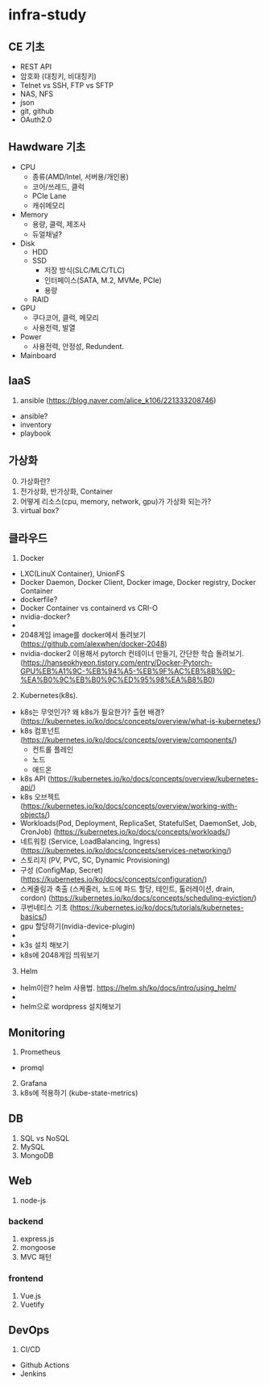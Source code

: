 # infra-study

## CE 기초
- REST API
- 암호화 (대칭키, 비대칭키) 
- Telnet vs SSH, FTP vs SFTP
- NAS, NFS
- json
- git, github
- OAuth2.0

## Hawdware 기초
- CPU
  - 종류(AMD/Intel, 서버용/개인용)
  - 코어/쓰레드, 클럭
  - PCIe Lane
  - 캐쉬메모리
- Memory
  - 용량, 클럭, 제조사
  - 듀얼채널?
- Disk
  - HDD
  - SSD
    - 저장 방식(SLC/MLC/TLC)
    - 인터페이스(SATA, M.2, MVMe, PCIe)
    - 용량
  - RAID
- GPU
  - 쿠다코어, 클럭, 메모리
  - 사용전력, 발열 
- Power
  - 사용전력, 안정성, Redundent.
- Mainboard

## IaaS
1. ansible (https://blog.naver.com/alice_k106/221333208746)
  - ansible?
  - inventory
  - playbook

## 가상화
0. 가상화란?
1. 전가상화, 반가상화, Container
2. 어떻게 리소스(cpu, memory, network, gpu)가 가상화 되는가?
3. virtual box?

## 클라우드
1. Docker
  - LXC(LinuX Container), UnionFS
  - Docker Daemon, Docker Client, Docker image, Docker registry, Docker Container
  - dockerfile?
  - Docker Container vs containerd vs CRI-O
  - nvidia-docker?
  -
  - 2048게임 image를 docker에서 돌려보기 (https://github.com/alexwhen/docker-2048)
  - nvidia-docker2 이용해서 pytorch 컨테이너 만들기, 간단한 학습 돌려보기. (https://hanseokhyeon.tistory.com/entry/Docker-Pytorch-GPU%EB%A1%9C-%EB%94%A5-%EB%9F%AC%EB%8B%9D-%EA%B0%9C%EB%B0%9C%ED%95%98%EA%B8%B0)
2.  Kubernetes(k8s).
  - k8s는 무엇인가? 왜 k8s가 필요한가? 출현 배경? (https://kubernetes.io/ko/docs/concepts/overview/what-is-kubernetes/)
  - k8s 컴포넌트 (https://kubernetes.io/ko/docs/concepts/overview/components/)
    - 컨트롤 플레인
    - 노드
    - 애드온
  - k8s API (https://kubernetes.io/ko/docs/concepts/overview/kubernetes-api/)
  - k8s 오브젝트 (https://kubernetes.io/ko/docs/concepts/overview/working-with-objects/) 
  - Workloads(Pod, Deployment, ReplicaSet, StatefulSet, DaemonSet, Job, CronJob) (https://kubernetes.io/ko/docs/concepts/workloads/)
  - 네트워킹 (Service, LoadBalancing, Ingress) (https://kubernetes.io/ko/docs/concepts/services-networking/)
  - 스토리지 (PV, PVC, SC, Dynamic Provisioning)
  - 구성 (ConfigMap, Secret) (https://kubernetes.io/ko/docs/concepts/configuration/)
  - 스케줄링과 축출 (스케줄러, 노드에 파드 할당, 테인트, 톨러레이션, drain, cordon) (https://kubernetes.io/ko/docs/concepts/scheduling-eviction/)
  - 쿠번네티스 기초 (https://kubernetes.io/ko/docs/tutorials/kubernetes-basics/)
  - gpu 할당하기(nvidia-device-plugin)
  -
  - k3s 설치 해보기
  - k8s에 2048게임 띄워보기
3. Helm
  - helm이란? helm 사용법. https://helm.sh/ko/docs/intro/using_helm/
  -
  - helm으로 wordpress 설치해보기

## Monitoring
1. Prometheus
  - promql 
2. Grafana
3. k8s에 적용하기 (kube-state-metrics)

## DB
1. SQL vs NoSQL
2. MySQL
3. MongoDB

## Web
1. node-js
### backend
1. express.js
2. mongoose
3. MVC 패턴
### frontend
1. Vue.js
2. Vuetify

## DevOps
1. CI/CD
  - Github Actions
  - Jenkins
